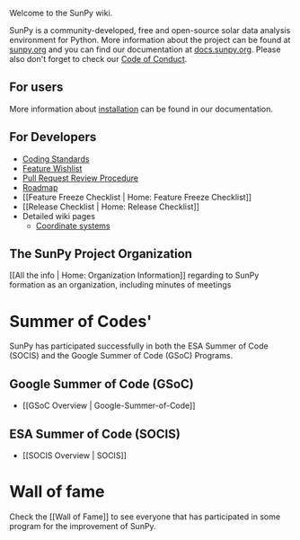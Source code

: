 Welcome to the SunPy wiki.

SunPy is a community-developed, free and open-source solar data analysis environment for Python.
More information about the project can be found at [sunpy.org](https://sunpy.org) and you can find our documentation at [docs.sunpy.org](https://docs.sunpy.org).
Please also don't forget to check our [Code of Conduct](https://sunpy.org/coc.html).

## For users

More information about [installation](https://docs.sunpy.org/en/stable/guide/installation.html) can be found in our documentation.

## For Developers

* [Coding Standards](https://docs.sunpy.org/en/latest/dev_guide/index.html)
* [Feature Wishlist](https://github.com/sunpy/sunpy/issues?q=is%3Aissue+is%3Aopen+label%3A%22Feature+Request%22)
* [Pull Request Review Procedure](https://docs.sunpy.org/en/latest/dev_guide/contents/pr_review_procedure.html#review-process)
* [Roadmap](https://github.com/sunpy/roadmap)
* [[Feature Freeze Checklist | Home: Feature Freeze Checklist]]
* [[Release Checklist | Home: Release Checklist]]
* Detailed wiki pages
  * [Coordinate systems](https://github.com/sunpy/sunpy/wiki/Coordinate-systems)

## The SunPy Project Organization

[[All the info | Home: Organization Information]] regarding to SunPy formation as an organization, including minutes of meetings

# Summer of Codes'

SunPy has participated successfully in both the ESA Summer of Code (SOCIS) and the Google Summer of Code (GSoC) Programs.

## Google Summer of Code (GSoC)

* [[GSoC Overview | Google-Summer-of-Code]]

## ESA Summer of Code (SOCIS)

* [[SOCIS Overview | SOCIS]]

# Wall of fame

Check the [[Wall of Fame]] to see everyone that has participated in some program for the improvement of SunPy.
